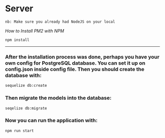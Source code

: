 # Server


```
nb: Make sure you already had NodeJS on your local
```
_How to Install PM2 with NPM_
```
npm install
```
___

### After the installation process was done, perhaps you have your own config for PostgreSQL database. You can set it up on config.json inside config file. Then you should create the database with:
```
sequelize db:create
```

### Then migrate the models into the database:
```
seqelize db:migrate
```

### Now you can run the application with:
```
npm run start
```